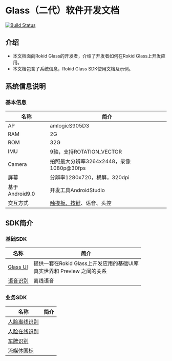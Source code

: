 # Glass（二代）软件开发文档

[![Build Status](https://travis-ci.org/RokidGlass/glass2-docs.svg?branch=master)](https://travis-ci.org/github/RokidGlass/glass2-docs)

## 介绍
-   本文档面向Rokid Glass的开发者，介绍了开发者如何在Rokid Glass上开发应用。   
-   本文档包含了系统信息，Rokid Glass SDK使用文档及示例。

## 系统信息说明
### 基本信息
|名称|简介|
|---|---|
| AP | amlogicS905D3|
| RAM |2G|
| ROM |32G|
| IMU |9轴，支持ROTATION_VECTOR|
| Camera |拍照最大分辨率3264x2448，录像1080p@30fps|
| 屏幕 | 分辨率1280x720，横屏，320dpi|
| 基于Android9.0 |开发工具AndroidStudio|
| 交互方式 |[触摸板、按键](1-system/index.md)、语音、头控|

## SDK简介
### 基础SDK
|名称|简介|
|---|---|
| [Glass UI](2-sdk/5-ui-sdk/index.md) | 提供一套在Rokid Glass上开发应用的基础UI库<br>真实世界和 Preview 之间的关系<br>|
| [语音识别](2-sdk/3-voice-sdk/index.md)| 离线语音|

### 业务SDK
|名称|简介|
|---|---|
| [人脸离线识别](2-sdk/1-face-sdk/index.md) | |
| [人脸在线识别](2-sdk/1-face-online-sdk/index.md)| |
| [车牌识别](2-sdk/2-lpr-sdk/index.md)| |
| [流媒体国标](2-sdk/6-gb28181-sdk/index.md)| |